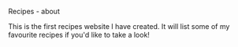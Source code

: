 Recipes - about

This is the first recipes website I have created. It will list some of my favourite recipes if you'd like to take a look!
